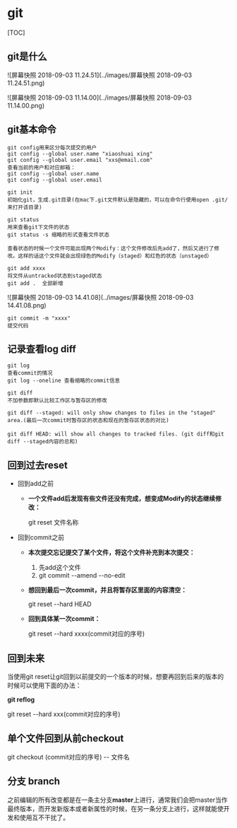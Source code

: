 # git

[TOC]

## git是什么

![屏幕快照 2018-09-03 11.24.51](../images/屏幕快照 2018-09-03 11.24.51.png)



![屏幕快照 2018-09-03 11.14.00](../images/屏幕快照 2018-09-03 11.14.00.png)

## git基本命令

```
git config用来区分每次提交的用户
git config --global user.name "xiaoshuai xing"
git config --global user.email "xxs@email.com"
查看当前的用户和对应邮箱：
git config --global user.name
git config --global user.email
```



```
git init
初始化git，生成.git目录(在mac下.git文件默认是隐藏的，可以在命令行使用open .git/来打开该目录)
```

```
git status
用来查看git下文件的状态
git status -s 缩略的形式查看文件状态

查看状态的时候一个文件可能出现两个Modify：这个文件修改后先add了，然后又进行了修改。这样的话这个文件就会出现绿色的Modify（staged）和红色的状态（unstaged）
```

```
git add xxxx
将文件从untracked状态到staged状态
git add .  全部新增

```

![屏幕快照 2018-09-03 14.41.08](../images/屏幕快照 2018-09-03 14.41.08.png)



```
git commit -m "xxxx"
提交代码
```





## 记录查看log diff

```
git log
查看commit的情况
git log --oneline 查看缩略的commit信息
```

```
git diff
不加参数即默认比较工作区与暂存区的修改

git diff --staged: will only show changes to files in the "staged" area.(最后一次commit时暂存区的状态和现在的暂存区状态的对比)

git diff HEAD: will show all changes to tracked files. (git diff和git diff --staged内容的总和)
```



## 回到过去reset

- 回到add之前

  - **一个文件add后发现有些文件还没有完成，想变成Modify的状态继续修改：**

    git reset 文件名称

- 回到commit之前

  - **本次提交忘记提交了某个文件，将这个文件补充到本次提交：**

    1. 先add这个文件
    2. git commit --amend --no-edit

  - **想回到最后一次commit，并且将暂存区里面的内容清空：**

    git  reset --hard HEAD

  - **回到具体某一次commit：**

    git reset --hard xxxx(commit对应的序号)


## 回到未来

当使用git reset让git回到以前提交的一个版本的时候，想要再回到后来的版本的时候可以使用下面的办法：

**git reflog**

git reset --hard xxx(commit对应的序号)



## 单个文件回到从前checkout

git checkout (commit对应的序号)   --  文件名

 

## 分支 branch

之前编辑的所有改变都是在一条主分支**master**上进行，通常我们会把master当作最终版本，而开发新版本或者新属性的时候，在另一条分支上进行，这样就能使开发和使用互不干扰了。









##  







